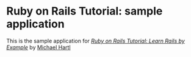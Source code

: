 # Ruby on Rails Tutorial: sample application

This is the sample application for
[*Ruby on Rails Tutorial: Learn Rails by
Example*](http://railstutorial.org)
by [Michael Hartl](http://micaelhartl.com/)
